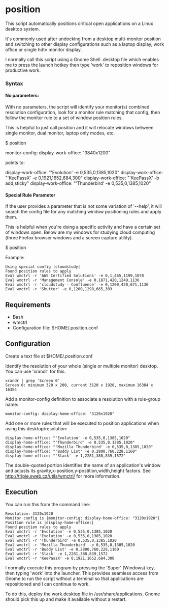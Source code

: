 # position

This script automatically positions critical open applications on a Linux
desktop system.

It's commonly used after undocking from a desktop multi-monitor position and switching to other display configurations such as a laptop display, work office or single hdtv monitor display.

I normally call this script using a Gnome Shell .desktop file which enables me to press the launch hotkey then type 'work' to reposition windows for productive work.

### Syntax

#### No parameters:

With no parameters, the script will identify your monitor(s) combined resolution configuration, look for a monitor rule matching that config, then follow the monitor rule to a set of window position rules.

This is helpful to just call position and it will relocate windows between single monitor, dual monitor, laptop only modes, etc.

$ position

monitor-config: display-work-office: "3840x1200"

points to:

display-work-office: "'Evolution' -e 0,535,0,1385,1020"
display-work-office: "'KeePassX' -e 0,1921,1652,684,300"
display-work-office: "'KeePassX' -b add,sticky"
display-work-office: "'Thunderbird' -e 0,535,0,1385,1020"

#### Special Rule Parameter

If the user provides a parameter that is not some variation of '--help', it will search the config file for any matching window positioning rules and apply them.

This is helpful when you're doing a specific activity and have a certain set of windows open.  Below are my windows for studying cloud computing (three Firefox browser windows and a screen capture utility).

$ position <special-rule-id>

Example:
```position cloudstudy
Using special config |cloudstudy|
Found position rules to apply
Eval wmctrl -r 'AWS Certified Solutions' -e 0,1,465,1199,1078
Eval wmctrl -r 'Management Console' -e 0,1871,420,1249,1136
Eval wmctrl -r 'cloudstudy - Confluence' -e 0,1200,420,671,1136
Eval wmctrl -r 'Shutter' -e 0,1200,1298,665,303
```

## Requirements

* Bash
* wmctrl
* Configuration file: $HOME/.position.conf

## Configuration

Create a text file at $HOME/.position.conf

Identify the resolution of your whole (single or multiple monitor) desktop. You can use 'xrandr' for this.

```
xrandr | grep 'Screen 0'
Screen 0: minimum 320 x 200, current 3120 x 1920, maximum 16384 x 16384
```

Add a monitor-config definition to associate a resolution with a rule-group name:

```
monitor-config: display-home-office: "3120x1920"
```

Add one or more rules that will be executed to position applications when using this desktop/resolution:

```
display-home-office: "'Evolution' -e 0,535,0,1385,1020"
display-home-office: "'Thunderbird' -e 0,535,0,1385,1020"
display-home-office: "'Mozilla Thunderbird' -e 0,535,0,1385,1020"
display-home-office: "'Buddy List' -e 0,2800,760,228,1160"
display-home-office: "'Slack' -e 1,2281,388,839,1572"
```

The double-quoted portion identifies the name of an application's window and adjusts its gravity,x-position,y-postition,width,height factors.  See http://tripie.sweb.cz/utils/wmctrl/ for more information.

## Execution

You can run this from the command line:

```./position
Resolution: 3120x1920
Monitor config is |monitor-config: display-home-office: "3120x1920"|
Position rule is |display-home-office:|
Found position rules to apply
Eval wmctrl -r 'Evolution' -e 0,535,0,1385,1020
Eval wmctrl -r 'Evolution' -e 0,535,0,1385,1020
Eval wmctrl -r 'Thunderbird' -e 0,535,0,1385,1020
Eval wmctrl -r 'Mozilla Thunderbird' -e 0,535,0,1385,1020
Eval wmctrl -r 'Buddy List' -e 0,2800,760,228,1160
Eval wmctrl -r 'Slack' -e 1,2281,388,839,1572
Eval wmctrl -r 'KeePassX' -e 0,1921,1652,684,300
```

I normally execute this program by pressing the 'Super' (Windows) key, then typing 'work' into the launcher.  This provides seamless access from Gnome to run the script without a terminal so that applications are repositioned and I can continue to work.

To do this, deploy the work.desktop file in /usr/share/applications.  Gnome should pick this up and make it available without a restart.
